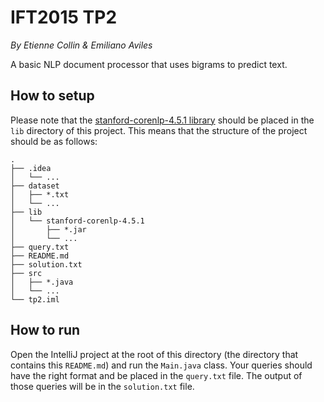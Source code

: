 # IFT2015 TP2

_By Etienne Collin & Emiliano Aviles_

A basic NLP document processor that uses bigrams to predict text.

## How to setup

Please note that the [stanford-corenlp-4.5.1 library](https://downloads.cs.stanford.edu/nlp/software/stanford-corenlp-4.5.1.zip) should be placed in the
`lib` directory of this project. This means that the structure of the project
should be as follows:

```
.
├── .idea
│   └── ...
├── dataset
│   ├── *.txt
│   └── ...
├── lib
│   └── stanford-corenlp-4.5.1
│       ├── *.jar
│       └── ...
├── query.txt
├── README.md
├── solution.txt
├── src
│   ├── *.java
│   └── ...
└── tp2.iml
```

## How to run

Open the IntelliJ project at the root of this directory (the directory that
contains this `README.md`) and run the `Main.java` class. Your queries should
have the right format and be placed in the `query.txt` file. The output of
those queries will be in the `solution.txt` file.

